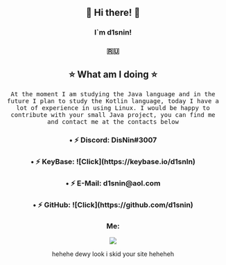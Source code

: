 <h2 align="center"> 👋 Hi there! 👋 </h2>
<div align="center">
<h3 align="center">I`m d1snin!</h3>
<h3 align="center">🇷🇺</h3>
<h2 align="center">⭐ What am I doing ⭐</h2>
<p align="center">
  <samp>At the moment I am studying the Java language and in the future I plan to study the Kotlin language, today I have a lot of experience in using Linux. I would be happy to contribute with your small Java project, you can find me and contact me at the contacts below
  </samp>
<h3 align="center">• ⚡ Discord: DisNin#3007</h3>
<h3 align="center">• ⚡ KeyBase: ![Click](https://keybase.io/d1snln)</h3>
<h3 align="center">• ⚡ E-Mail: d1snin@aol.com</h3>
<h3 align="center">• ⚡ GitHub: ![Click](https://github.com/d1snin)</h3>

<h3 align="center">Me:</h3>
<div align="center">
  <img src="https://cdn.discordapp.com/attachments/634010567107149824/805202962506973225/image0.jpg"/>
</div>


hehehe dewy look i skid your site heheheh
